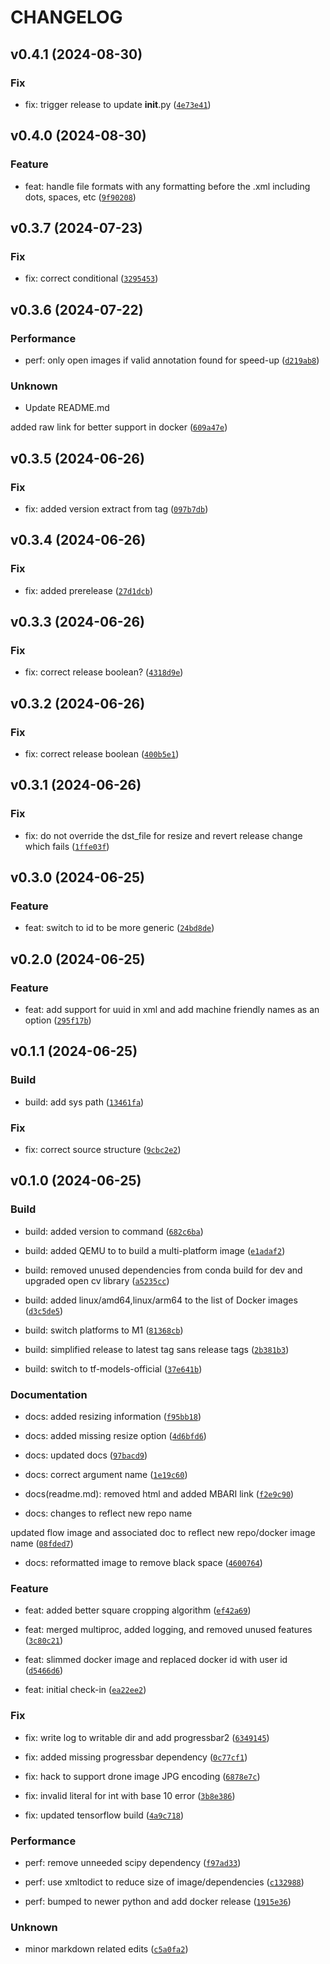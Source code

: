 # CHANGELOG

## v0.4.1 (2024-08-30)

### Fix

* fix: trigger release to update __init__.py ([`4e73e41`](https://github.com/mbari-org/voc-cropper/commit/4e73e4175d948e2f899e9f6a7659c00e13f73d82))

## v0.4.0 (2024-08-30)

### Feature

* feat: handle file formats with any formatting before the .xml including dots, spaces, etc ([`9f90208`](https://github.com/mbari-org/voc-cropper/commit/9f902081629c16e54e07dfd55e5fb8245f3a2a05))

## v0.3.7 (2024-07-23)

### Fix

* fix: correct conditional ([`3295453`](https://github.com/mbari-org/voc-cropper/commit/32954532c9f7774f47554ce42af1d382b3b55624))

## v0.3.6 (2024-07-22)

### Performance

* perf: only open images if valid annotation found for speed-up ([`d219ab8`](https://github.com/mbari-org/voc-cropper/commit/d219ab8b3240dc72b3054a619cc506efc8ae949a))

### Unknown

* Update README.md

added raw link for better support in docker ([`609a47e`](https://github.com/mbari-org/voc-cropper/commit/609a47e3fbbff317723d8f5d82a26edd89f6e21d))

## v0.3.5 (2024-06-26)

### Fix

* fix: added version extract from tag ([`097b7db`](https://github.com/mbari-org/voc-cropper/commit/097b7db2c4662f1fc9b9f2cd7ffda76356b3525c))

## v0.3.4 (2024-06-26)

### Fix

* fix: added prerelease ([`27d1dcb`](https://github.com/mbari-org/voc-cropper/commit/27d1dcb640f3a0a60469c75e2145797558a8f68e))

## v0.3.3 (2024-06-26)

### Fix

* fix: correct release boolean? ([`4318d9e`](https://github.com/mbari-org/voc-cropper/commit/4318d9e0795332b30f26a3e140783dd50416908a))

## v0.3.2 (2024-06-26)

### Fix

* fix: correct release boolean ([`400b5e1`](https://github.com/mbari-org/voc-cropper/commit/400b5e152bd321fb2b80d9ecd56245bff389466a))

## v0.3.1 (2024-06-26)

### Fix

* fix: do not override the dst_file for resize and revert release change which fails ([`1ffe03f`](https://github.com/mbari-org/voc-cropper/commit/1ffe03f5c71565d41621fb53cb16ac9c15061942))

## v0.3.0 (2024-06-25)

### Feature

* feat: switch to id to be more generic ([`24bd8de`](https://github.com/mbari-org/voc-cropper/commit/24bd8dec4c100ed7ec2acc74f4b9155c9073a5fa))

## v0.2.0 (2024-06-25)

### Feature

* feat: add support for uuid in xml and add machine friendly names as an option ([`295f17b`](https://github.com/mbari-org/voc-cropper/commit/295f17beb70d7b0d4ff480fb647b7cefad9c2a61))

## v0.1.1 (2024-06-25)

### Build

* build: add sys path ([`13461fa`](https://github.com/mbari-org/voc-cropper/commit/13461fa6d789538f7d16471da9c68640f0a123f9))

### Fix

* fix: correct source structure ([`9cbc2e2`](https://github.com/mbari-org/voc-cropper/commit/9cbc2e23d70e3d0c218dd8ac51fd0676df133e52))

## v0.1.0 (2024-06-25)

### Build

* build: added version to command ([`682c6ba`](https://github.com/mbari-org/voc-cropper/commit/682c6ba7828bc91be3968f088c882e8d78a158fc))

* build: added QEMU to to build a multi-platform image ([`e1adaf2`](https://github.com/mbari-org/voc-cropper/commit/e1adaf23d004fb80a2dc46438dcef22cf00bc81e))

* build: removed unused dependencies from conda build for dev and upgraded open cv library ([`a5235cc`](https://github.com/mbari-org/voc-cropper/commit/a5235ccc2a264d13630c0d1a2629b0360c1414f2))

* build: added linux/amd64,linux/arm64 to the list of Docker images ([`d3c5de5`](https://github.com/mbari-org/voc-cropper/commit/d3c5de5b730787491e5d6fd4a85f5ef71de58763))

* build: switch platforms to M1 ([`81368cb`](https://github.com/mbari-org/voc-cropper/commit/81368cb51844c105fc6bf054e1884d859943e684))

* build: simplified release to latest tag sans release tags ([`2b381b3`](https://github.com/mbari-org/voc-cropper/commit/2b381b33f09ecbc970d0d2175d7ae4c08611803a))

* build: switch to tf-models-official ([`37e641b`](https://github.com/mbari-org/voc-cropper/commit/37e641b7685cc16007eb6bae670b1c4e2d3e1c05))

### Documentation

* docs: added resizing information ([`f95bb18`](https://github.com/mbari-org/voc-cropper/commit/f95bb18d5318add768a7559fd1213247b29cd3fa))

* docs: added missing resize option ([`4d6bfd6`](https://github.com/mbari-org/voc-cropper/commit/4d6bfd6b2383bb11435d35b945dc97987eeaf0b5))

* docs: updated docs ([`97bacd9`](https://github.com/mbari-org/voc-cropper/commit/97bacd924b84ec8e59d3ac2c98e791723c0b614c))

* docs: correct argument name ([`1e19c60`](https://github.com/mbari-org/voc-cropper/commit/1e19c6054b7c6996522bfce853ef03e8c9329fde))

* docs(readme.md): removed html and added MBARI link ([`f2e9c90`](https://github.com/mbari-org/voc-cropper/commit/f2e9c90120a19d59e4fb1543e8196d6b15829d51))

* docs: changes to reflect new repo name

updated flow image and associated doc to reflect new repo/docker image name ([`08fded7`](https://github.com/mbari-org/voc-cropper/commit/08fded7d63731c75c41643e77089f561a0d5bb32))

* docs: reformatted image to remove black space ([`4600764`](https://github.com/mbari-org/voc-cropper/commit/46007640dc4298d3c3a8b81ba044cfa65878a92f))

### Feature

* feat: added better square cropping algorithm ([`ef42a69`](https://github.com/mbari-org/voc-cropper/commit/ef42a699c73631bbc0f412963d828662063c4106))

* feat: merged multiproc, added logging, and removed unused features ([`3c80c21`](https://github.com/mbari-org/voc-cropper/commit/3c80c21581db170b56654541584565f291c4a55d))

* feat: slimmed docker image and replaced docker id with user id ([`d5466d6`](https://github.com/mbari-org/voc-cropper/commit/d5466d6c51220d233d53a0563f846ce309b18047))

* feat: initial check-in ([`ea22ee2`](https://github.com/mbari-org/voc-cropper/commit/ea22ee28837b28d040509020127c8e217035d910))

### Fix

* fix: write log to writable dir and add progressbar2 ([`6349145`](https://github.com/mbari-org/voc-cropper/commit/63491459c20046bcf4551dcc6307f1c9d945f726))

* fix: added missing progressbar dependency ([`0c77cf1`](https://github.com/mbari-org/voc-cropper/commit/0c77cf1c72c54ec557ffc11188966a3cf2449b5b))

* fix: hack to support drone image JPG encoding ([`6878e7c`](https://github.com/mbari-org/voc-cropper/commit/6878e7ce12f00089b3084743c96183c1fb1eab75))

* fix: invalid literal for int with base 10 error ([`3b8e386`](https://github.com/mbari-org/voc-cropper/commit/3b8e3869e8079e410f02b7dbd3255be760dfcdd5))

* fix: updated tensorflow build ([`4a9c718`](https://github.com/mbari-org/voc-cropper/commit/4a9c7180e063d6975c33a2a3b082b18cd83e4ba1))

### Performance

* perf: remove unneeded scipy dependency ([`f97ad33`](https://github.com/mbari-org/voc-cropper/commit/f97ad3377281cfa1d284168654cd0bf99f7e7d13))

* perf: use xmltodict to reduce size of image/dependencies ([`c132988`](https://github.com/mbari-org/voc-cropper/commit/c132988ace2bbfb30fbb34c980785c669e63e4b9))

* perf: bumped to newer python and add docker release ([`1915e36`](https://github.com/mbari-org/voc-cropper/commit/1915e36884bc66f835c77eb8caff056a664dd3c1))

### Unknown

* minor markdown related edits ([`c5a0fa2`](https://github.com/mbari-org/voc-cropper/commit/c5a0fa2c5afe5786b01bb56ccbeb34ba137fc9bc))
